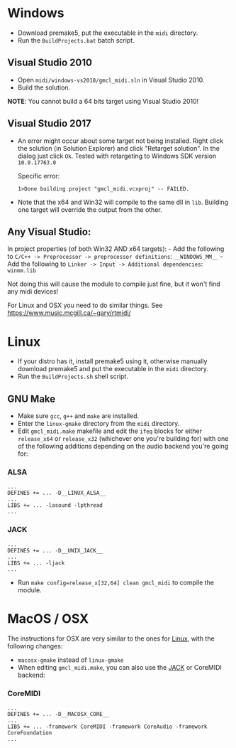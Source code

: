 # Windows

+ Download premake5, put the executable in the `midi` directory.
+ Run the `BuildProjects.bat` batch script.

## Visual Studio 2010

+ Open `midi/windows-vs2010/gmcl_midi.sln` in Visual Studio 2010.
+ Build the solution.

**NOTE**: You cannot build a 64 bits target using Visual Studio 2010!

## Visual Studio 2017

- An error might occur about some target not being installed. Right click the
  solution (in Solution Explorer) and click "Retarget solution". In the dialog
  just click `Ok`. Tested with retargeting to Windows SDK version `10.0.17763.0`

  Specific error:

  ```1>C:\Program Files (x86)\Microsoft Visual Studio\2017\Community\Common7\IDE\VC\VCTargets\Microsoft.Cpp.WindowsSDK.targets(46,5): error MSB8036: The Windows SDK version 8.1 was not found. Install the required version  Windows SDK or change the SDK version in the project property pages or by right-clicking the solution and selecting "Retarget solution".
  1>Done building project "gmcl_midi.vcxproj" -- FAILED.
  ```
- Note that the x64 and Win32 will compile to the same dll in `lib`. Building
  one target will override the output from the other.

## Any Visual Studio:

In project properties (of both Win32 AND x64 targets):
    - Add the following to `C/C++ -> Preprocessor -> preprocessor definitions`: `__WINDOWS_MM__`
    - Add the following to `Linker -> Input -> Additional dependencies`: `winmm.lib`

Not doing this will cause the module to compile just fine, but it won't find any midi devices!

For Linux and OSX you need to do similar things. See https://www.music.mcgill.ca/~gary/rtmidi/

# Linux

+ If your distro has it, install premake5 using it, otherwise manually download premake5 and put the executable in the `midi` directory.
+ Run the `BuildProjects.sh` shell script.

## GNU Make

+ Make sure `gcc`, `g++` and `make` are installed.
+ Enter the `linux-gmake` directory from the `midi` directory.
+ Edit `gmcl_midi.make` makefile and edit the `ifeq` blocks for either `release_x64` or `release_x32` (whichever one you're building for) with one of the following additions depending on the audio backend you're going for:

### ALSA

```make
...
DEFINES += ... -D__LINUX_ALSA__
...
LIBS += ... -lasound -lpthread
...
```

### JACK

```make
...
DEFINES += ... -D__UNIX_JACK__
...
LIBS += ... -ljack
...
```

+ Run `make config=release_x[32,64] clean gmcl_midi` to compile the module.

# MacOS / OSX

The instructions for OSX are very similar to the ones for [Linux](#Linux), with the following changes:

+ `macosx-gmake` instead of `linux-gmake`
+ When editing `gmcl_midi.make`, you can also use the [JACK](#JACK) or CoreMIDI backend:

### CoreMIDI

```make
...
DEFINES += ... -D__MACOSX_CORE__
...
LIBS += ... -framework CoreMIDI -framework CoreAudio -framework CoreFoundation
...
```
